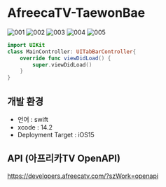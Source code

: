 # AfreecaTV-TaewonBae



![001](https://user-images.githubusercontent.com/43931412/211161982-5d581f41-b1d2-44e6-b799-090aa9f58060.png)
![002](https://user-images.githubusercontent.com/43931412/211161986-0d09f9b6-39c9-44a5-9603-8d5583b5978c.png)
![003](https://user-images.githubusercontent.com/43931412/211161992-2a849572-5c83-43a0-8133-d3b19bf73fff.png)
![004](https://user-images.githubusercontent.com/43931412/211161999-7bf078a6-007a-4ce4-8349-c89b44df13c5.png)
![005](https://user-images.githubusercontent.com/43931412/211162001-ec67d9c3-4b00-41f6-b77c-8aa5fa79996f.png)


```swift
import UIKit
class MainController: UITabBarController{
    override func viewDidLoad() {
        super.viewDidLoad()
    }
}
```

## 개발 환경

- 언어 : swift
- xcode : 14.2
- Deployment Target : iOS15

## API (아프리카TV OpenAPI)

https://developers.afreecatv.com/?szWork=openapi
